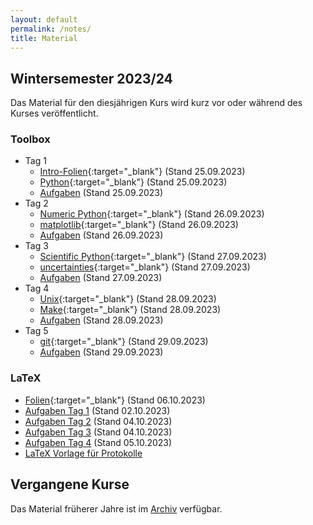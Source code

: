 ```yaml
---
layout: default
permalink: /notes/
title: Material
---
```



## Wintersemester 2023/24

Das Material für den diesjährigen Kurs wird kurz vor oder während des
Kurses veröffentlicht.

### Toolbox
- Tag 1
    - [Intro-Folien](/files/archive/2023/intro.pdf){:target="_blank"} (Stand 25.09.2023)
    - [Python](/files/archive/2023/python.html){:target="_blank"} (Stand 25.09.2023)
    - [Aufgaben](/files/archive/2023/exercises-toolbox-1.zip) (Stand 25.09.2023)
- Tag 2
    - [Numeric Python](/files/archive/2023/numeric-python.html){:target="_blank"} (Stand 26.09.2023)
    - [matplotlib](/files/archive/2023/matplotlib.html){:target="_blank"} (Stand 26.09.2023)
    - [Aufgaben](/files/archive/2023/exercises-toolbox-2.zip) (Stand 26.09.2023)
- Tag 3
    - [Scientific Python](/files/archive/2023/scientific-python.html){:target="_blank"} (Stand 27.09.2023)
    - [uncertainties](/files/archive/2023/uncertainties.html){:target="_blank"} (Stand 27.09.2023)
    - [Aufgaben](/files/archive/2023/exercises-toolbox-3.zip) (Stand 27.09.2023)
- Tag 4
    - [Unix](/files/archive/2023/unix.pdf){:target="_blank"} (Stand 28.09.2023)
    - [Make](/files/archive/2023/make.pdf){:target="_blank"} (Stand 28.09.2023)
    - [Aufgaben](/files/archive/2023/exercises-toolbox-4.zip) (Stand 28.09.2023)
- Tag 5
    - [git](/files/archive/2023/git.pdf){:target="_blank"} (Stand 29.09.2023)
    - [Aufgaben](/files/archive/2023/exercises-toolbox-5.zip) (Stand 29.09.2023)

### LaTeX
- [Folien](/files/archive/2023/latex.pdf){:target="_blank"} (Stand 06.10.2023)
- [Aufgaben Tag 1](/files/archive/2023/exercises-latex-1.zip) (Stand 02.10.2023)
- [Aufgaben Tag 2](/files/archive/2023/exercises-latex-2.zip) (Stand 04.10.2023)
- [Aufgaben Tag 3](/files/archive/2023/exercises-latex-3.zip) (Stand 04.10.2023)
- [Aufgaben Tag 4](/files/archive/2023/exercises-latex-4.zip) (Stand 05.10.2023)
- <a href="https://github.com/pep-dortmund/toolbox-workshop-protocol-template" target="_blank">LaTeX Vorlage für Protokolle</a>

## Vergangene Kurse

Das Material früherer Jahre ist im [Archiv](/archive/) verfügbar.
